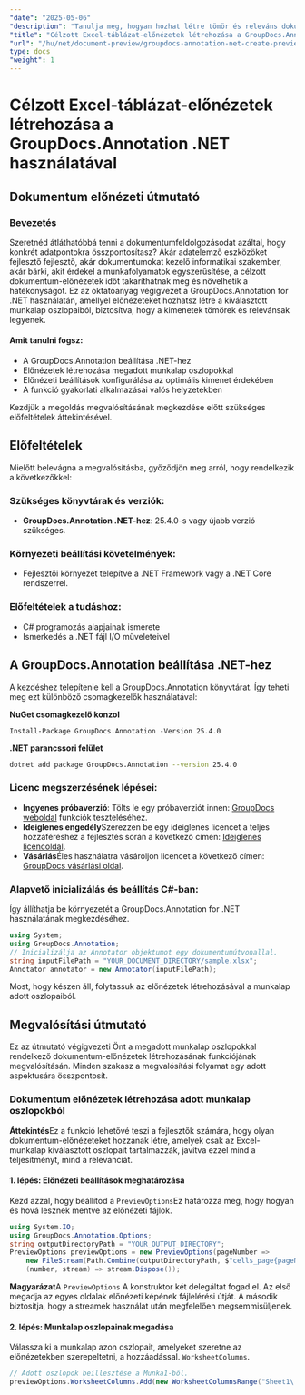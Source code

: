 ```yaml
---
"date": "2025-05-06"
"description": "Tanulja meg, hogyan hozhat létre tömör és releváns dokumentum-előnézeteket adott munkalap oszlopokból a GroupDocs.Annotation for .NET segítségével. Tökéletes az adatelemzési és IT-menedzsment munkafolyamatainak egyszerűsítéséhez."
"title": "Célzott Excel-táblázat-előnézetek létrehozása a GroupDocs.Annotation .NET használatával"
"url": "/hu/net/document-preview/groupdocs-annotation-net-create-previews-worksheet-columns/"
type: docs
"weight": 1
---
```


# Célzott Excel-táblázat-előnézetek létrehozása a GroupDocs.Annotation .NET használatával
## Dokumentum előnézeti útmutató
### Bevezetés
Szeretnéd átláthatóbbá tenni a dokumentumfeldolgozásodat azáltal, hogy konkrét adatpontokra összpontosítasz? Akár adatelemző eszközöket fejlesztő fejlesztő, akár dokumentumokat kezelő informatikai szakember, akár bárki, akit érdekel a munkafolyamatok egyszerűsítése, a célzott dokumentum-előnézetek időt takaríthatnak meg és növelhetik a hatékonyságot. Ez az oktatóanyag végigvezet a GroupDocs.Annotation for .NET használatán, amellyel előnézeteket hozhatsz létre a kiválasztott munkalap oszlopaiból, biztosítva, hogy a kimenetek tömörek és relevánsak legyenek.

#### Amit tanulni fogsz:
- A GroupDocs.Annotation beállítása .NET-hez
- Előnézetek létrehozása megadott munkalap oszlopokkal
- Előnézeti beállítások konfigurálása az optimális kimenet érdekében
- A funkció gyakorlati alkalmazásai valós helyzetekben

Kezdjük a megoldás megvalósításának megkezdése előtt szükséges előfeltételek áttekintésével.
## Előfeltételek
Mielőtt belevágna a megvalósításba, győződjön meg arról, hogy rendelkezik a következőkkel:

### Szükséges könyvtárak és verziók:
- **GroupDocs.Annotation .NET-hez**: 25.4.0-s vagy újabb verzió szükséges.

### Környezeti beállítási követelmények:
- Fejlesztői környezet telepítve a .NET Framework vagy a .NET Core rendszerrel.

### Előfeltételek a tudáshoz:
- C# programozás alapjainak ismerete
- Ismerkedés a .NET fájl I/O műveleteivel
## A GroupDocs.Annotation beállítása .NET-hez
A kezdéshez telepítenie kell a GroupDocs.Annotation könyvtárat. Így teheti meg ezt különböző csomagkezelők használatával:

**NuGet csomagkezelő konzol**
```plaintext
Install-Package GroupDocs.Annotation -Version 25.4.0
```

**\.NET parancssori felület**
```bash
dotnet add package GroupDocs.Annotation --version 25.4.0
```

### Licenc megszerzésének lépései:
- **Ingyenes próbaverzió**: Tölts le egy próbaverziót innen: [GroupDocs weboldal](https://releases.groupdocs.com/annotation/net/) funkciók teszteléséhez.
- **Ideiglenes engedély**Szerezzen be egy ideiglenes licencet a teljes hozzáféréshez a fejlesztés során a következő címen: [Ideiglenes licencoldal](https://purchase.groupdocs.com/temporary-license/).
- **Vásárlás**Éles használatra vásároljon licencet a következő címen: [GroupDocs vásárlási oldal](https://purchase.groupdocs.com/buy).
### Alapvető inicializálás és beállítás C#-ban:
Így állíthatja be környezetét a GroupDocs.Annotation for .NET használatának megkezdéséhez.
```csharp
using System;
using GroupDocs.Annotation;
// Inicializálja az Annotator objektumot egy dokumentumútvonallal.
string inputFilePath = "YOUR_DOCUMENT_DIRECTORY/sample.xlsx";
Annotator annotator = new Annotator(inputFilePath);
```
Most, hogy készen áll, folytassuk az előnézetek létrehozásával a munkalap adott oszlopaiból.
## Megvalósítási útmutató
Ez az útmutató végigvezeti Önt a megadott munkalap oszlopokkal rendelkező dokumentum-előnézetek létrehozásának funkciójának megvalósításán. Minden szakasz a megvalósítási folyamat egy adott aspektusára összpontosít.
### Dokumentum előnézetek létrehozása adott munkalap oszlopokból
**Áttekintés**Ez a funkció lehetővé teszi a fejlesztők számára, hogy olyan dokumentum-előnézeteket hozzanak létre, amelyek csak az Excel-munkalap kiválasztott oszlopait tartalmazzák, javítva ezzel mind a teljesítményt, mind a relevanciát.
#### 1. lépés: Előnézeti beállítások meghatározása
Kezd azzal, hogy beállítod a `PreviewOptions`Ez határozza meg, hogy hogyan és hová lesznek mentve az előnézeti fájlok.
```csharp
using System.IO;
using GroupDocs.Annotation.Options;
string outputDirectoryPath = "YOUR_OUTPUT_DIRECTORY";
PreviewOptions previewOptions = new PreviewOptions(pageNumber => 
    new FileStream(Path.Combine(outputDirectoryPath, $"cells_page{pageNumber}.png"), FileMode.Create),
    (number, stream) => stream.Dispose());
```
**Magyarázat**A `PreviewOptions` A konstruktor két delegáltat fogad el. Az első megadja az egyes oldalak előnézeti képének fájlelérési útját. A második biztosítja, hogy a streamek használat után megfelelően megsemmisüljenek.
#### 2. lépés: Munkalap oszlopainak megadása
Válassza ki a munkalap azon oszlopait, amelyeket szeretne az előnézetekben szerepeltetni, a hozzáadással. `WorksheetColumns`.
```csharp
// Adott oszlopok beillesztése a Munka1-ből.
previewOptions.WorksheetColumns.Add(new WorksheetColumnsRange("Sheet1\